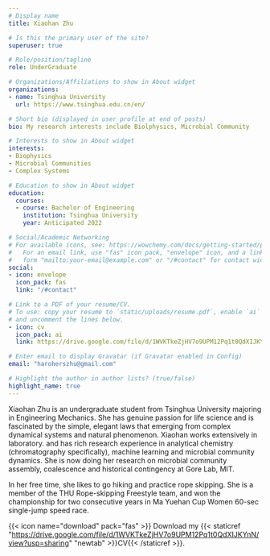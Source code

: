```yaml
---
# Display name
title: Xiaohan Zhu

# Is this the primary user of the site?
superuser: true

# Role/position/tagline
role: UnderGraduate

# Organizations/Affiliations to show in About widget
organizations:
- name: Tsinghua University
  url: https://www.tsinghua.edu.cn/en/

# Short bio (displayed in user profile at end of posts)
bio: My research interests include Biolphysics, Microbial Community

# Interests to show in About widget
interests:
- Biophysics
- Microbial Communities
- Complex Systems

# Education to show in About widget
education:
  courses:
  - course: Bachelor of Engineering
    institution: Tsinghua University
    year: Anticipated 2022

# Social/Academic Networking
# For available icons, see: https://wowchemy.com/docs/getting-started/page-builder/#icons
#   For an email link, use "fas" icon pack, "envelope" icon, and a link in the
#   form "mailto:your-email@example.com" or "/#contact" for contact widget.
social:
- icon: envelope
  icon_pack: fas
  link: "/#contact"

# Link to a PDF of your resume/CV.
# To use: copy your resume to `static/uploads/resume.pdf`, enable `ai` icons in `params.toml`, 
# and uncomment the lines below.
- icon: cv
  icon_pack: ai
  link: https://drive.google.com/file/d/1WVKTkeZjHV7o9UPM12Pq1t0QdXIJKYnN/view?usp=sharing

# Enter email to display Gravatar (if Gravatar enabled in Config)
email: "haroherszhu@gmail.com"

# Highlight the author in author lists? (true/false)
highlight_name: true
---
```


Xiaohan Zhu is an undergraduate student from Tsinghua University majoring in Engineering Mechanics. She has genuine passion for life science and is fascinated by the simple, elegant laws that emerging from complex dynamical systems and natural phenomenon. Xiaohan works extensively in laboratory. and has rich research experience in analytical chemistry (chromatography specifically), machine learning and microbial community dynamics. She is now doing her research on microbial community assembly, coalescence and historical contingency at Gore Lab, MIT. 

In her free time, she likes to go hiking and practice rope skipping. She is a member of the THU Rope-skipping Freestyle team, and won the championship for two consecutive years in Ma Yuehan Cup Women 60-sec single-jump speed race.

{{< icon name="download" pack="fas" >}} Download my {{< staticref "https://drive.google.com/file/d/1WVKTkeZjHV7o9UPM12Pq1t0QdXIJKYnN/view?usp=sharing" "newtab" >}}CV{{< /staticref >}}.
